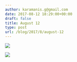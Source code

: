 ```yaml
---
author: karamanis.g@gmail.com
date: 2017-08-12 18:29:00+00:00
draft: false
title: August 12
type: post
url: /blog/2017/8/august-12
---
```




  
   ![](/images/2017-08-12-20178august-12/IMG_2063.jpg)

  

  
   ![](/images/2017-08-12-20178august-12/IMG_2064.jpg)

  


